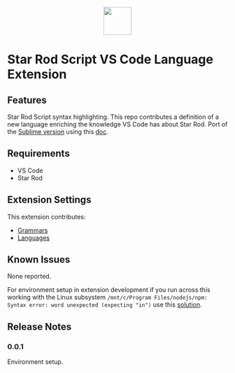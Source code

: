 <p align="center"><img src="https://raw.githubusercontent.com/gregdegruy/star-rod/master/img/star-rod-pm64.png" width="64"></p>

# Star Rod Script VS Code Language Extension

## Features

Star Rod Script syntax highlighting. This repo contributes a definition of a new language enriching the knowledge VS Code has about Star Rod. Port of the [Sublime version](https://code.visualstudio.com/api/language-extensions/syntax-highlight-guide#converting-an-existing-textmate-grammar) using this [doc](https://code.visualstudio.com/api/language-extensions/syntax-highlight-guide#converting-an-existing-textmate-grammar).

## Requirements

* VS Code
* Star Rod

## Extension Settings

This extension contributes:

* [Grammars](https://code.visualstudio.com/api/references/contribution-points#contributes.grammars)
* [Languages](https://code.visualstudio.com/api/references/contribution-points#contributes.languages)

## Known Issues

None reported.

For environment setup in extension development if you run across this working with the Linux subsystem `/mnt/c/Program Files/nodejs/npm: Syntax error: word unexpected (expecting "in")` use this [solution](https://github.com/Microsoft/WSL/issues/1512).

## Release Notes

### 0.0.1

Environment setup.
